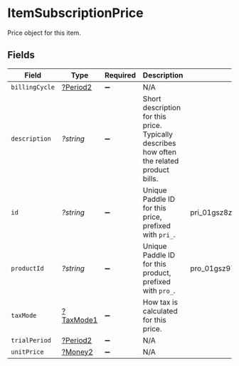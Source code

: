# ItemSubscriptionPrice

Price object for this item.


## Fields

| Field                                                                                      | Type                                                                                       | Required                                                                                   | Description                                                                                | Example                                                                                    |
| ------------------------------------------------------------------------------------------ | ------------------------------------------------------------------------------------------ | ------------------------------------------------------------------------------------------ | ------------------------------------------------------------------------------------------ | ------------------------------------------------------------------------------------------ |
| `billingCycle`                                                                             | [?Period2](../../models/shared/Period2.md)                                                 | :heavy_minus_sign:                                                                         | N/A                                                                                        |                                                                                            |
| `description`                                                                              | *?string*                                                                                  | :heavy_minus_sign:                                                                         | Short description for this price. Typically describes how often the related product bills. |                                                                                            |
| `id`                                                                                       | *?string*                                                                                  | :heavy_minus_sign:                                                                         | Unique Paddle ID for this price, prefixed with `pri_`.                                     | pri_01gsz8z1q1n00f12qt82y31smh                                                             |
| `productId`                                                                                | *?string*                                                                                  | :heavy_minus_sign:                                                                         | Unique Paddle ID for this product, prefixed with `pro_`.                                   | pro_01gsz97mq9pa4fkyy0wqenepkz                                                             |
| `taxMode`                                                                                  | [?TaxMode1](../../models/shared/TaxMode1.md)                                               | :heavy_minus_sign:                                                                         | How tax is calculated for this price.                                                      |                                                                                            |
| `trialPeriod`                                                                              | [?Period2](../../models/shared/Period2.md)                                                 | :heavy_minus_sign:                                                                         | N/A                                                                                        |                                                                                            |
| `unitPrice`                                                                                | [?Money2](../../models/shared/Money2.md)                                                   | :heavy_minus_sign:                                                                         | N/A                                                                                        |                                                                                            |